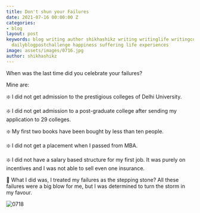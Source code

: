 ```yaml
---
title: Don't shun your Failures
date: 2021-07-16 00:00:00 Z
categories:
- blog
layout: post
keywords: blog writing author shikhashikz writing writinglife writingcommunity dailyblogpost
  dailyblogpostchallenge happiness suffering life experiences
image: assets/images/0716.jpg
author: shikhashikz
---
```


When was the last time did you celebrate your failures?

Mine are:

❇️ I did not get admission to the prestigious colleges of Delhi University.

❇️ I did not get admission to a post-graduate college after sending my application to 29 colleges. 

❇️ My first two books have been bought by less than ten people.

❇️ I did not get a placement when I passed from MBA.

❇️ I did not have a salary based structure for my first job. It was purely on incentives and I was not able to sell even one insurance.

💖 What I did was, I treated my failures as the stepping stone? All these failures were a big blow for me, but I was determined to turn the storm in my favour.

![0718](https://user-images.githubusercontent.com/21696121/126071316-822f4c62-ea69-4549-8469-62aee2775640.png)

